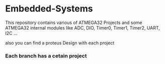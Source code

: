 # Embedded-Systems

This repository contains various of ATMEGA32 Projects and some ATMEGA32 internal modules like ADC, DIO, Timer0, Timer1, Timer2, UART, I2C ...

also you can find a proteus Design with each project 

### Each branch has a cetain project 

